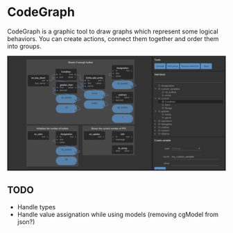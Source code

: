 CodeGraph
=========

CodeGraph is a graphic tool to draw graphs which represent some logical behaviors. You can create actions, connect
them together and order them into groups.

![Graph](dude-graph.png)

TODO
----

- Handle types
- Handle value assignation while using models (removing cgModel from json?)